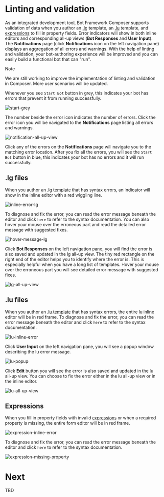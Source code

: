 # Linting and validation

As an integrated development tool, Bot Framework Composer supports validation of data when you author an [.lg](https://github.com/microsoft/BotBuilder-Samples/blob/master/experimental/language-generation/docs/lg-file-format.md) template, an [.lu](https://github.com/microsoft/botframework-cli/blob/master/packages/luis/docs/lu-file-format.md) template, and [expressions](https://github.com/microsoft/BotBuilder-Samples/tree/master/experimental/common-expression-language) to fill in property fields. Error indicators will show in both inline editors and corresponding all-up views (**Bot Responses** and **User Input**). The **Notifications** page (click **Notifications** icon on the left navigation pane) displays an aggregation of all errors and warnings. With the help of linting and validation, your bot-authoring experience will be improved and you can easily build a functional bot that can "run".  

> [!NOTE]
> We are still working to improve the implementation of linting and validation in Composer. More user scenarios will be updated. 

Whenever you see `Start Bot` button in grey, this indicates your bot has errors that prevent it from running successfully. 

![start-grey](./media/validation/start-grey.png)

The number beside the error icon indicates the number of errors. Click the error icon you will be navigated to the **Notifications** page listing all errors and warnings.  

![notification-all-up-view](./media/validation/notification-all-up-view.png)

Click any of the errors on the **Notifications** page will navigate you to the matching error location. After you fix all the errors, you will see the `Start Bot` button in blue, this indicates your bot has no errors and it will run successfully. 

## .lg files
When you author an [.lg template](https://github.com/microsoft/BotBuilder-Samples/blob/master/experimental/language-generation/docs/lg-file-format.md) that has syntax errors, an indicator will show in the inline editor with a red wiggling line. 

![inline-error-lg](./media/validation/inline-error-lg.png)

To diagnose and fix the error, you can read the error message beneath the editor and click `here` to refer to the syntax documentation. You can also hover your mouse over the erroneous part and read the detailed error message with suggested fixes.

![hover-message-lg](./media/validation/hover-message-lg.png)

Click **Bot Responses** on the left navigation pane, you will find the error is also saved and updated in the lg all-up view. The tiny red rectangle on the right end of the editor helps you to identify where the error is. This is especially helpful when you have a long list of templates. Hover your mouse over the erroneous part you will see detailed error message with suggested fixes. 

![lg-all-up-view](./media/validation/lg-all-up-view.png)


## .lu files
When you author an [.lu template](https://github.com/microsoft/botframework-cli/blob/master/packages/luis/docs/lu-file-format.md) that has syntax errors, the entire lu inline editor will be in red frame. To diagnose and fix the error, you can read the error message beneath the editor and click `here` to refer to the syntax documentation. 

![lu-inline-error](./media/validation/lu-inline-error.png)

Click **User Input** on the left navigation pane, you will see a popup window describing the lu error message. 

![lu-popup](./media/validation/lu-popup.png)

Click **Edit** button you will see the error is also saved and updated in the lu all-up view. You can choose to fix the error either in the lu all-up view or in the inline editor.   

![lu-all-up-view](./media/validation/lu-all-up-view.png)


## Expressions
When you fill in property fields with invalid [expressions](https://github.com/microsoft/BotBuilder-Samples/tree/master/experimental/common-expression-language) or when a required property is missing, the entire form editor will be in red frame. 

![expression-inline-error](./media/validation/expression-inline-error.png)

To diagnose and fix the error, you can read the error message beneath the editor and click `here` to refer to the syntax documentation. 

![expression-missing-property](./media/validation/expression-missing-property.png)


# Next
TBD


